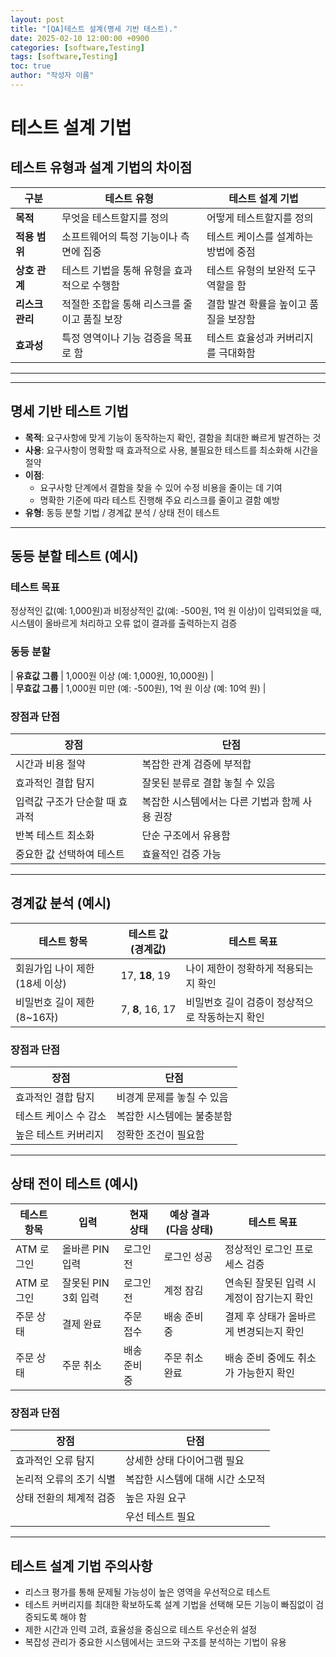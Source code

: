 ```yaml
---
layout: post
title: "[QA]테스트 설계(명세 기반 테스트)."
date: 2025-02-10 12:00:00 +0900
categories: [software,Testing]
tags: [software,Testing]
toc: true
author: "작성자 이름"
---
```







# 테스트 설계 기법

## 테스트 유형과 설계 기법의 차이점

| 구분       | 테스트 유형                        | 테스트 설계 기법                  |
|------------|---------------------------------|---------------------------------|
| **목적**   | 무엇을 테스트할지를 정의         | 어떻게 테스트할지를 정의         |
| **적용 범위** | 소프트웨어의 특정 기능이나 측면에 집중 | 테스트 케이스를 설계하는 방법에 중점 |
| **상호 관계** | 테스트 기법을 통해 유형을 효과적으로 수행함 | 테스트 유형의 보완적 도구 역할을 함 |
| **리스크 관리** | 적절한 조합을 통해 리스크를 줄이고 품질 보장 | 결함 발견 확률을 높이고 품질을 보장함 |
| **효과성** | 특정 영역이나 기능 검증을 목표로 함 | 테스트 효율성과 커버리지를 극대화함 |

---
---

## 명세 기반 테스트 기법

- **목적**: 요구사항에 맞게 기능이 동작하는지 확인, 결함을 최대한 빠르게 발견하는 것  
- **사용**: 요구사항이 명확할 때 효과적으로 사용, 불필요한 테스트를 최소화해 시간을 절약  
- **이점**:  
  - 요구사항 단계에서 결함을 찾을 수 있어 수정 비용을 줄이는 데 기여  
  - 명확한 기준에 따라 테스트 진행해 주요 리스크를 줄이고 결함 예방  
- **유형**: 동등 분할 기법 / 경계값 분석 / 상태 전이 테스트  

---

## 동등 분할 테스트 (예시)

### 테스트 목표  
정상적인 값(예: 1,000원)과 비정상적인 값(예: -500원, 1억 원 이상)이 입력되었을 때,  
시스템이 올바르게 처리하고 오류 없이 결과를 출력하는지 검증  

### 동등 분할

| **유효값 그룹** | 1,000원 이상 (예: 1,000원, 10,000원) |  
| **무효값 그룹** | 1,000원 미만 (예: -500원), 1억 원 이상 (예: 10억 원) |

### 장점과 단점

| 장점 | 단점 |
|------|------|
| 시간과 비용 절약 | 복잡한 관계 검증에 부적합 |
| 효과적인 결합 탐지 | 잘못된 분류로 결합 놓칠 수 있음 |
| 입력값 구조가 단순할 때 효과적 | 복잡한 시스템에서는 다른 기법과 함께 사용 권장 |
| 반복 테스트 최소화 | 단순 구조에서 유용함 |
| 중요한 값 선택하여 테스트 | 효율적인 검증 가능 |

---

## 경계값 분석 (예시)

| 테스트 항목 | 테스트 값 (경계값) | 테스트 목표 |
|------------|------------------|-------------|
| 회원가입 나이 제한 (18세 이상) | 17, **18**, 19 | 나이 제한이 정확하게 적용되는지 확인 |
| 비밀번호 길이 제한 (8~16자) | 7, **8**, 16, 17 | 비밀번호 길이 검증이 정상적으로 작동하는지 확인 |

### 장점과 단점

| 장점 | 단점 |
|------|------|
| 효과적인 결합 탐지 | 비경계 문제를 놓칠 수 있음 |
| 테스트 케이스 수 감소 | 복잡한 시스템에는 불충분함 |
| 높은 테스트 커버리지 | 정확한 조건이 필요함 |

---

## 상태 전이 테스트 (예시)

| 테스트 항목 | 입력 | 현재 상태 | 예상 결과 (다음 상태) | 테스트 목표 |
|------------|------|----------|------------------|-------------|
| ATM 로그인 | 올바른 PIN 입력 | 로그인 전 | 로그인 성공 | 정상적인 로그인 프로세스 검증 |
| ATM 로그인 | 잘못된 PIN 3회 입력 | 로그인 전 | 계정 잠김 | 연속된 잘못된 입력 시 계정이 잠기는지 확인 |
| 주문 상태 | 결제 완료 | 주문 접수 | 배송 준비 중 | 결제 후 상태가 올바르게 변경되는지 확인 |
| 주문 상태 | 주문 취소 | 배송 준비 중 | 주문 취소 완료 | 배송 준비 중에도 취소가 가능한지 확인 |

### 장점과 단점

| 장점 | 단점 |
|------|------|
| 효과적인 오류 탐지 | 상세한 상태 다이어그램 필요 |
| 논리적 오류의 조기 식별 | 복잡한 시스템에 대해 시간 소모적 |
| 상태 전환의 체계적 검증 | 높은 자원 요구 |
|  | 우선 테스트 필요 |

---

## 테스트 설계 기법 주의사항

- 리스크 평가를 통해 문제될 가능성이 높은 영역을 우선적으로 테스트  
- 테스트 커버리지를 최대한 확보하도록 설계 기법을 선택해 모든 기능이 빠짐없이 검증되도록 해야 함  
- 제한 시간과 인력 고려, 효율성을 중심으로 테스트 우선순위 설정  
- 복잡성 관리가 중요한 시스템에서는 코드와 구조를 분석하는 기법이 유용  

